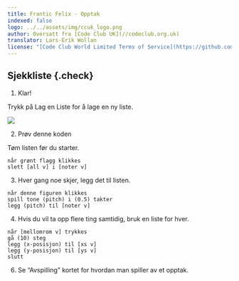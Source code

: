 ```yaml
---
title: Frantic Felix - Opptak
indexed: false
logo: ../../assets/img/ccuk_logo.png
author: Oversatt fra [Code Club UK](//codeclub.org.uk)
translator: Lars-Erik Wollan
license: "[Code Club World Limited Terms of Service](https://github.com/CodeClub/scratch-curriculum/blob/master/LICENSE.md)"
---
```


## Sjekkliste {.check}

1.  Klar!

  Trykk på Lag en Liste for å lage en ny liste.

  ![](variabel.png)


2.  Prøv denne koden

  Tøm listen før du starter.

  ```scratch
  når grønt flagg klikkes
  slett [all v] i [noter v]
  ```

3.  Hver gang noe skjer, legg det til listen.

  ```scratch
  når denne figuren klikkes
  spill tone (pitch) i (0.5) takter
  legg (pitch) til [noter v]
  ```

4.  Hvis du vil ta opp flere ting samtidig, bruk en liste for hver.

  ```scratch
  når [mellomrom v] trykkes
  gå (10) steg
  legg (x-posisjon) til [xs v]
  legg (y-posisjon) til [ys v]
  slutt
  ```

6. Se “Avspilling” kortet for hvordan man spiller av et opptak.
